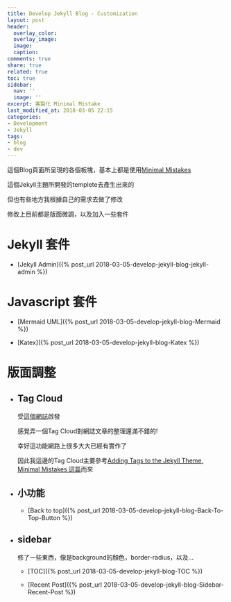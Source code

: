 ```yaml
---
title: Develop Jekyll Blog - Customization
layout: post
header:
  overlay_color: 
  overlay_image: 
  image: 
  caption: 
comments: true
share: true
related: true
toc: true
sidebar:
  nav: ''
  image: ''
excerpt: 客製化 Minimal Mistake
last_modified_at: 2018-03-05 22:15
categories:
- Development
- Jekyll
tags:
- blog
- dev
---
```


這個Blog頁面所呈現的各個板塊，基本上都是使用[Minimal Mistakes](https://github.com/mmistakes/minimal-mistakes)

這個Jekyll主題所開發的templete去產生出來的

但也有些地方我根據自己的需求去做了修改

修改上目前都是版面微調，以及加入一些套件

# Jekyll 套件

  * [Jekyll Admin]({% post_url 2018-03-05-develop-jekyll-blog-jekyll-admin %})

# Javascript 套件

  * [Mermaid UML]({% post_url 2018-03-05-develop-jekyll-blog-Mermaid %})

  * [Katex]({% post_url 2018-03-05-develop-jekyll-blog-Katex %})
  
# 版面調整

  * ## Tag Cloud

    受[這個網誌](https://rhadow.github.io/)啟發

    感覺弄一個Tag Cloud對網誌文章的整理還滿不錯的!

    幸好這功能網路上很多大大已經有實作了

    因此我這邊的Tag Cloud主要參考[Adding Tags to the Jekyll Theme, Minimal Mistakes 這篇](http://dareneiri.github.io/Jekyll-Themes-and-Tags/)而來

  * ## 小功能

    * [Back to top]({% post_url 2018-03-05-develop-jekyll-blog-Back-To-Top-Button %})

  * ## sidebar

    修了一些東西，像是background的顏色，border-radius，以及...

    * [TOC]({% post_url 2018-03-05-develop-jekyll-blog-TOC %})

    * [Recent Post]({% post_url 2018-03-05-develop-jekyll-blog-Sidebar-Recent-Post %})

        
